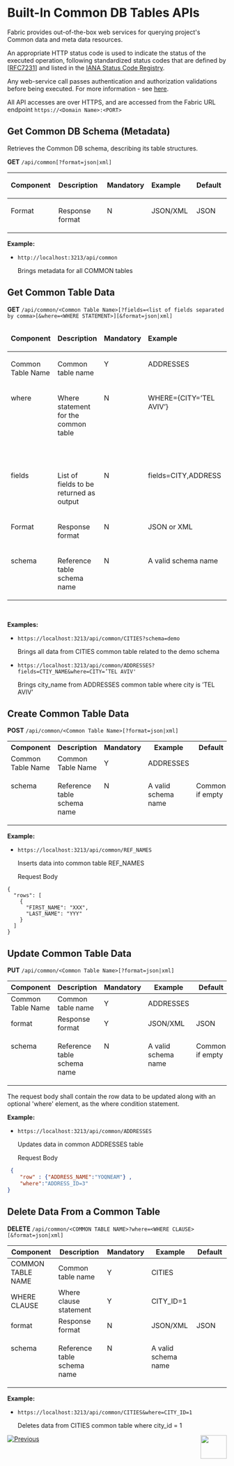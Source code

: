 # Built-In Common DB Tables APIs

Fabric provides out-of-the-box web services for querying project's Common data and meta data resources.

An appropriate HTTP status code is used to indicate the status of the executed operation, following standardized status codes that are defined by [[RFC7231](https://spec.openapis.org/oas/v3.1.0#bib-RFC7231)] and listed in the [IANA Status Code Registry](https://www.iana.org/assignments/http-status-codes/http-status-codes.xhtml).

Any web-service call passes authentication and authorization validations before being executed. For more information - see [here]().

All API accesses are over HTTPS, and are accessed from the Fabric URL endpoint `https://<Domain Name>:<PORT>`

## Get Common DB Schema (Metadata)

Retrieves the Common DB schema, describing its table structures.

**GET** `/api/common[?format=json|xml]`

<table width="900pxl">
<tbody>
<tr>
<td width="150pxl" valign="top">
<p><strong>Component</strong></p>
</td>
<td width="250pxl" valign="top">
<p><strong>Description</strong></p>
</td>
<td width="100pxl" valign="top">
<p><strong>Mandatory</strong></p>
</td>
<td width="200pxl" valign="top">
<p><strong>Example</strong></p>
</td>
<td width="200pxl" valign="top">
<p><strong>Default</strong></p>
</td>
</tr>
</thead>
<tbody>
<tr>
<td width="150pxl" valign="top">
<p>Format</p>
</td>
<td width="250pxl" valign="top">
<p>Response format</p>
</td>
<td width="100pxl" valign="top">
<p>N</p>
</td>
<td width="200pxl" valign="top">
<p>JSON/XML</p>
</td>
<td width="200pxl" valign="top">
<p>JSON</p>
</td>
</tr>
</tbody>
</table>


**Example:**

- `http://localhost:3213/api/common`

  Brings metadata for all COMMON tables



## Get Common Table Data

**GET** `/api/common/<Common Table Name>[?fields=<list of fields separated by comma>[&where=<WHERE STATEMENT>][&format=json|xml]`

<table width="900pxl">
<thead>
<tr>
<td valign="top" width="150pxl">
<p><strong>Component</strong></p>
</td>
<td valign="top" width="250pxl">
<p><strong>Description</strong></p>
</td>
<td valign="top" width="100pxl">
<p><strong>Mandatory</strong></p>
</td>
<td valign="top" width="200pxl">
<p><strong>Example</strong></p>
</td>
<td valign="top" width="200pxl">
<p><strong>Default</strong></p>
</td>
</tr>
</thead>
<tbody>
<tr>
<td valign="top" width="150pxl">
<p>Common Table Name</p>
</td>
<td valign="top" width="250pxl">
<p>Common table name</p>
</td>
<td valign="top" width="100pxl">
<p>Y</p>
</td>
<td valign="top" width="200pxl">
<p>ADDRESSES</p>
</td>
<td valign="top" width="200pxl">&nbsp;</td>
</tr>
<tr>
<td valign="top" width="150pxl">
<p>where</p>
</td>
<td valign="top" width="250pxl">
<p>Where statement for the common table</p>
</td>
<td valign="top" width="100pxl">
<p>N</p>
</td>
<td valign="top" width="200pxl">
<p>WHERE={CITY=&rsquo;TEL AVIV&rsquo;}</p>
</td>
<td valign="top" width="200pxl">
<p>Can be populated if the COMMON TABLE NAME is populated</p>
</td>
</tr>
<tr>
<td valign="top" width="150pxl">
<p>fields</p>
</td>
<td valign="top" width="250pxl">
<p>List of fields to be returned as output</p>
</td>
<td valign="top" width="100pxl">
<p>N</p>
</td>
<td valign="top" width="200pxl">
<p>fields=CITY,ADDRESS</p>
</td>
<td valign="top" width="200pxl">&nbsp;</td>
</tr>
<tr>
<td valign="top" width="150pxl">
<p>Format</p>
</td>
<td valign="top" width="250pxl">
<p>Response format</p>
</td>
<td valign="top" width="100pxl">
<p>N</p>
</td>
<td valign="top" width="200pxl">
<p>JSON or XML</p>
</td>
<td valign="top" width="200pxl">
<p>JSON</p>
</td>
</tr>
<tr>
<td valign="top" width="150pxl">
<p>schema</p>
</td>
<td valign="top" width="250pxl">
<p>Reference table schema name</p>
</td>
<td valign="top" width="100pxl">
<p>N</p>
</td>
<td valign="top" width="200pxl">
<p>A valid schema name</p>
</td>
<td valign="top" width="200pxl">
<p>Common if empty</p>
</td>
</tr>
</tbody>
</table>
<p>&nbsp;</p>

 **Examples:**

- `https://localhost:3213/api/common/CITIES?schema=demo`

  Brings all data from CITIES common table related to the demo schema

- `https://localhost:3213/api/common/ADDRESSES?fields=CTIY_NAME&where=CITY=’TEL AVIV'`

  Brings city_name from ADDRESSES common table where city is ’TEL AVIV’




##  Create Common Table Data

**POST** `/api/common/<Common Table Name>[?format=json|xml]`



<table class="unchanged rich-diff-level-one">
<tbody>
<tr>
<th><strong>Component</strong></th>
<th><strong>Description</strong></th>
<th><strong>Mandatory</strong></th>
<th><strong>Example</strong></th>
<th><strong>Default</strong></th>
</tr>
<tr>
<td>Common Table Name</td>
<td>Common Table Name</td>
<td>Y</td>
<td>ADDRESSES</td>
<td>&nbsp;</td>
</tr>
<tr>
<td valign="top" width="150pxl">
<p>schema</p>
</td>
<td valign="top" width="250pxl">
<p>Reference table schema name</p>
</td>
<td valign="top" width="100pxl">
<p>N</p>
</td>
<td valign="top" width="200pxl">
<p>A valid schema name</p>
</td>
<td valign="top" width="200pxl">
<p>Common if empty</p>
</td>
</tr>
</tbody>
</table>

**Example:**

- `https://localhost:3213/api/common/REF_NAMES`

  Inserts data into common table REF_NAMES

  Request Body
```
{
  "rows": [
    {
      "FIRST_NAME": "XXX",
      "LAST_NAME": "YYY"
    }
  ]
}
```


## Update Common Table Data

**PUT** `/api/common/<Common Table Name>[?format=json|xml]`

<table class="unchanged rich-diff-level-one">
<thead>
<tr>
<th><strong>Component</strong></th>
<th><strong>Description</strong></th>
<th><strong>Mandatory</strong></th>
<th><strong>Example</strong></th>
<th><strong>Default</strong></th>
</tr>
</thead>
<tbody>
<tr>
<td>Common Table Name</td>
<td>Common table name</td>
<td>Y</td>
<td>ADDRESSES</td>
<td>&nbsp;</td>
</tr>
<tr>
<td>format</td>
<td>Response format</td>
<td>Y</td>
<td>JSON/XML</td>
<td>JSON</td>
</tr>
<tr>
<td valign="top" width="150pxl">
<p>schema</p>
</td>
<td valign="top" width="250pxl">
<p>Reference table schema name</p>
</td>
<td valign="top" width="100pxl">
<p>N</p>
</td>
<td valign="top" width="200pxl">
<p>A valid schema name</p>
</td>
<td valign="top" width="200pxl">
<p>Common if empty</p>
</td>
</tr>
</tbody>
</table>

The request body shall contain the row data to be updated along with an optional 'where' element, as the where condition statement.

**Example:**

- `https://localhost:3213/api/common/ADDRESSES`

  Updates data in common ADDRESSES table

  Request Body

```json
 {
	"row" : {"ADDRESS_NAME":"YOQNEAM"} ,
	"where":"ADDRESS_ID=3"
}
```



##  Delete Data From a Common Table

**DELETE** `/api/common/<COMMON TABLE NAME>?where=<WHERE CLAUSE>[&format=json|xml]`

<table class="unchanged rich-diff-level-one">
<thead>
<tr>
<th><strong>Component</strong></th>
<th><strong>Description</strong></th>
<th><strong>Mandatory</strong></th>
<th><strong>Example</strong></th>
<th><strong>Default</strong></th>
</tr>
</thead>
<tbody>
<tr>
<td>COMMON TABLE NAME</td>
<td>Common table name</td>
<td>Y</td>
<td>CITIES</td>
<td>&nbsp;</td>
</tr>
<tr>
<td>WHERE CLAUSE</td>
<td>Where clause statement</td>
<td>Y</td>
<td>CITY_ID=1</td>
<td>&nbsp;</td>
</tr>
<tr>
<td>format</td>
<td>Response format</td>
<td>N</td>
<td>JSON/XML</td>
<td>JSON</td>
</tr>
<tr>
<td valign="top" width="150pxl">
<p>schema</p>
</td>
<td valign="top" width="250pxl">
<p>Reference table schema name</p>
</td>
<td valign="top" width="100pxl">
<p>N</p>
</td>
<td valign="top" width="200pxl">
<p>A valid schema name</p>
</td>
<td valign="top" width="200pxl">
<p></p>
</td>
</tr>
</tbody>
</table>

**Example:**

- `https://localhost:3213/api/common/CITIES&where=CITY_ID=1`

  Deletes data from CITIES common table where city_id = 1




[![Previous](/articles/images/Previous.png)](/articles/15_web_services_and_graphit/02_built_in_lu_ws.md)[<img align="right" width="60" height="54" src="/articles/images/Next.png">](/articles/15_web_services_and_graphit/04_built_in_fabric_ws.md)

